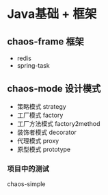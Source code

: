 # Java基础 + 框架

## chaos-frame 框架
- redis
- spring-task

## chaos-mode 设计模式
- 策略模式 strategy
- 工厂模式 factory
- 工厂方法模式 factory2method
- 装饰者模式 decorator
- 代理模式 proxy
- 原型模式 prototype



### 项目中的测试
chaos-simple